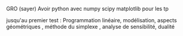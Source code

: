 GRO (sayer)
Avoir python avec numpy scipy matplotlib pour les tp

jusqu'au premier test : Programmation linéaire, modélisation, aspects géométriques , méthode du simplexe , analyse de sensibilité, dualité  